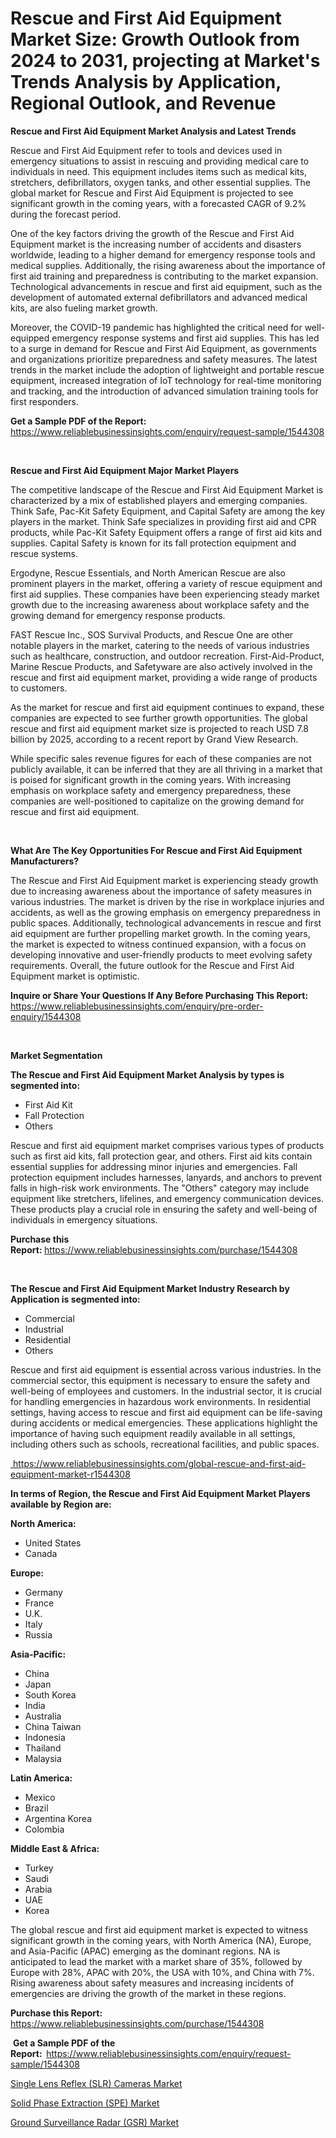 <p><h1>Rescue and First Aid Equipment Market Size: Growth Outlook from 2024 to 2031, projecting at Market's Trends Analysis by Application, Regional Outlook, and Revenue</h1></p><p><strong>Rescue and First Aid Equipment Market Analysis and Latest Trends</strong></p>
<p><p>Rescue and First Aid Equipment refer to tools and devices used in emergency situations to assist in rescuing and providing medical care to individuals in need. This equipment includes items such as medical kits, stretchers, defibrillators, oxygen tanks, and other essential supplies. The global market for Rescue and First Aid Equipment is projected to see significant growth in the coming years, with a forecasted CAGR of 9.2% during the forecast period.</p><p>One of the key factors driving the growth of the Rescue and First Aid Equipment market is the increasing number of accidents and disasters worldwide, leading to a higher demand for emergency response tools and medical supplies. Additionally, the rising awareness about the importance of first aid training and preparedness is contributing to the market expansion. Technological advancements in rescue and first aid equipment, such as the development of automated external defibrillators and advanced medical kits, are also fueling market growth.</p><p>Moreover, the COVID-19 pandemic has highlighted the critical need for well-equipped emergency response systems and first aid supplies. This has led to a surge in demand for Rescue and First Aid Equipment, as governments and organizations prioritize preparedness and safety measures. The latest trends in the market include the adoption of lightweight and portable rescue equipment, increased integration of IoT technology for real-time monitoring and tracking, and the introduction of advanced simulation training tools for first responders.</p></p>
<p><strong>Get a Sample PDF of the Report:&nbsp;</strong> <a href="https://www.reliablebusinessinsights.com/enquiry/request-sample/1544308">https://www.reliablebusinessinsights.com/enquiry/request-sample/1544308</a></p>
<p>&nbsp;</p>
<p><strong>Rescue and First Aid Equipment Major Market Players</strong></p>
<p><p>The competitive landscape of the Rescue and First Aid Equipment Market is characterized by a mix of established players and emerging companies. Think Safe, Pac-Kit Safety Equipment, and Capital Safety are among the key players in the market. Think Safe specializes in providing first aid and CPR products, while Pac-Kit Safety Equipment offers a range of first aid kits and supplies. Capital Safety is known for its fall protection equipment and rescue systems.</p><p>Ergodyne, Rescue Essentials, and North American Rescue are also prominent players in the market, offering a variety of rescue equipment and first aid supplies. These companies have been experiencing steady market growth due to the increasing awareness about workplace safety and the growing demand for emergency response products.</p><p>FAST Rescue Inc., SOS Survival Products, and Rescue One are other notable players in the market, catering to the needs of various industries such as healthcare, construction, and outdoor recreation. First-Aid-Product, Marine Rescue Products, and Safetyware are also actively involved in the rescue and first aid equipment market, providing a wide range of products to customers.</p><p>As the market for rescue and first aid equipment continues to expand, these companies are expected to see further growth opportunities. The global rescue and first aid equipment market size is projected to reach USD 7.8 billion by 2025, according to a recent report by Grand View Research.</p><p>While specific sales revenue figures for each of these companies are not publicly available, it can be inferred that they are all thriving in a market that is poised for significant growth in the coming years. With increasing emphasis on workplace safety and emergency preparedness, these companies are well-positioned to capitalize on the growing demand for rescue and first aid equipment.</p></p>
<p>&nbsp;</p>
<p><strong>What Are The Key Opportunities For Rescue and First Aid Equipment Manufacturers?</strong></p>
<p><p>The Rescue and First Aid Equipment market is experiencing steady growth due to increasing awareness about the importance of safety measures in various industries. The market is driven by the rise in workplace injuries and accidents, as well as the growing emphasis on emergency preparedness in public spaces. Additionally, technological advancements in rescue and first aid equipment are further propelling market growth. In the coming years, the market is expected to witness continued expansion, with a focus on developing innovative and user-friendly products to meet evolving safety requirements. Overall, the future outlook for the Rescue and First Aid Equipment market is optimistic.</p></p>
<p><strong>Inquire or Share Your Questions If Any Before Purchasing This Report:</strong> <a href="https://www.reliablebusinessinsights.com/enquiry/pre-order-enquiry/1544308">https://www.reliablebusinessinsights.com/enquiry/pre-order-enquiry/1544308</a></p>
<p>&nbsp;</p>
<p><strong>Market Segmentation</strong></p>
<p><strong>The Rescue and First Aid Equipment Market Analysis by types is segmented into:</strong></p>
<p><ul><li>First Aid Kit</li><li>Fall Protection</li><li>Others</li></ul></p>
<p><p>Rescue and first aid equipment market comprises various types of products such as first aid kits, fall protection gear, and others. First aid kits contain essential supplies for addressing minor injuries and emergencies. Fall protection equipment includes harnesses, lanyards, and anchors to prevent falls in high-risk work environments. The "Others" category may include equipment like stretchers, lifelines, and emergency communication devices. These products play a crucial role in ensuring the safety and well-being of individuals in emergency situations.</p></p>
<p><strong>Purchase this Report:&nbsp;</strong><a href="https://www.reliablebusinessinsights.com/purchase/1544308">https://www.reliablebusinessinsights.com/purchase/1544308</a></p>
<p>&nbsp;</p>
<p><strong>The Rescue and First Aid Equipment Market Industry Research by Application is segmented into:</strong></p>
<p><ul><li>Commercial</li><li>Industrial</li><li>Residential</li><li>Others</li></ul></p>
<p><p>Rescue and first aid equipment is essential across various industries. In the commercial sector, this equipment is necessary to ensure the safety and well-being of employees and customers. In the industrial sector, it is crucial for handling emergencies in hazardous work environments. In residential settings, having access to rescue and first aid equipment can be life-saving during accidents or medical emergencies. These applications highlight the importance of having such equipment readily available in all settings, including others such as schools, recreational facilities, and public spaces.</p></p>
<p><a href="https://www.reliablebusinessinsights.com/global-rescue-and-first-aid-equipment-market-r1544308">&nbsp;https://www.reliablebusinessinsights.com/global-rescue-and-first-aid-equipment-market-r1544308</a></p>
<p><strong>In terms of Region, the Rescue and First Aid Equipment Market Players available by Region are:</strong></p>
<p>
    <p> <strong> North America: </strong>
        <ul>
            <li>United States</li>
            <li>Canada</li>
        </ul>
        </p> 
    <p> <strong> Europe: </strong>
        <ul>
            <li>Germany</li>
            <li>France</li>
            <li>U.K.</li>
            <li>Italy</li>
            <li>Russia</li>
        </ul>
        </p> 
    <p> <strong> Asia-Pacific: </strong>
        <ul>
            <li>China</li>
            <li>Japan</li>
            <li>South Korea</li>
            <li>India</li>
            <li>Australia</li>
            <li>China Taiwan</li>
            <li>Indonesia</li>
            <li>Thailand</li>
            <li>Malaysia</li>
        </ul>
        </p> 
    <p> <strong> Latin America: </strong>
        <ul>
            <li>Mexico</li>
            <li>Brazil</li>
            <li>Argentina Korea</li>
            <li>Colombia</li>
        </ul>
        </p> 
    <p> <strong> Middle East & Africa: </strong>
        <ul>
            <li>Turkey</li>
            <li>Saudi</li>
            <li>Arabia</li>
            <li>UAE</li>
            <li>Korea</li>
        </ul>
    </p>
    </p>
<p><p>The global rescue and first aid equipment market is expected to witness significant growth in the coming years, with North America (NA), Europe, and Asia-Pacific (APAC) emerging as the dominant regions. NA is anticipated to lead the market with a market share of 35%, followed by Europe with 28%, APAC with 20%, the USA with 10%, and China with 7%. Rising awareness about safety measures and increasing incidents of emergencies are driving the growth of the market in these regions.</p></p>
<p><strong>Purchase this Report: </strong><a href="https://www.reliablebusinessinsights.com/purchase/1544308">https://www.reliablebusinessinsights.com/purchase/1544308</a></p>
<p>&nbsp;<strong>Get a Sample PDF of the Report:&nbsp;&nbsp;</strong><a href="https://www.reliablebusinessinsights.com/enquiry/request-sample/1544308">https://www.reliablebusinessinsights.com/enquiry/request-sample/1544308</a></p>
<p><strong></strong></p>
<p><p><a href="https://github.com/joannesouthgate/Market-Research-Report-List-4/blob/main/single-lens-reflex-slr-cameras-market.md">Single Lens Reflex (SLR) Cameras Market</a></p><p><a href="https://github.com/wwwkeltoum/Market-Research-Report-List-4/blob/main/solid-phase-extraction-spe-market.md">Solid Phase Extraction (SPE) Market</a></p><p><a href="https://github.com/sofayahoo2023/Market-Research-Report-List-5/blob/main/ground-surveillance-radar-gsr-market.md">Ground Surveillance Radar (GSR) Market</a></p></p>